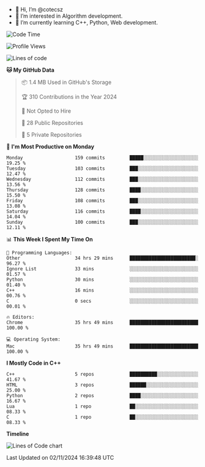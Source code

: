 - 👋 Hi, I’m @cotecsz
- 👀 I’m interested in Algorithm development.
- 🌱 I’m currently learning C++, Python, Web development.

<!---
cotecsz/cotecsz is a ✨ special ✨ repository because its `README.md` (this file) appears on your GitHub profile.
You can click the Preview link to take a look at your changes.
--->

<!--START_SECTION:waka-->
![Code Time](http://img.shields.io/badge/Code%20Time-1%2C898%20hrs%2015%20mins-blue)

![Profile Views](http://img.shields.io/badge/Profile%20Views-0-blue)

![Lines of code](https://img.shields.io/badge/From%20Hello%20World%20I%27ve%20Written-1.2%20million%20lines%20of%20code-blue)

**🐱 My GitHub Data** 

> 📦 1.4 MB Used in GitHub's Storage 
 > 
> 🏆 310 Contributions in the Year 2024
 > 
> 🚫 Not Opted to Hire
 > 
> 📜 28 Public Repositories 
 > 
> 🔑 5 Private Repositories 
 > 
📅 **I'm Most Productive on Monday** 

```text
Monday                   159 commits         █████░░░░░░░░░░░░░░░░░░░░   19.25 % 
Tuesday                  103 commits         ███░░░░░░░░░░░░░░░░░░░░░░   12.47 % 
Wednesday                112 commits         ███░░░░░░░░░░░░░░░░░░░░░░   13.56 % 
Thursday                 128 commits         ████░░░░░░░░░░░░░░░░░░░░░   15.50 % 
Friday                   108 commits         ███░░░░░░░░░░░░░░░░░░░░░░   13.08 % 
Saturday                 116 commits         ████░░░░░░░░░░░░░░░░░░░░░   14.04 % 
Sunday                   100 commits         ███░░░░░░░░░░░░░░░░░░░░░░   12.11 % 
```


📊 **This Week I Spent My Time On** 

```text
💬 Programming Languages: 
Other                    34 hrs 29 mins      ████████████████████████░   96.27 % 
Ignore List              33 mins             ░░░░░░░░░░░░░░░░░░░░░░░░░   01.57 % 
Python                   30 mins             ░░░░░░░░░░░░░░░░░░░░░░░░░   01.40 % 
C++                      16 mins             ░░░░░░░░░░░░░░░░░░░░░░░░░   00.76 % 
C                        0 secs              ░░░░░░░░░░░░░░░░░░░░░░░░░   00.01 % 

🔥 Editors: 
Chrome                   35 hrs 49 mins      █████████████████████████   100.00 % 

💻 Operating System: 
Mac                      35 hrs 49 mins      █████████████████████████   100.00 % 
```

**I Mostly Code in C++** 

```text
C++                      5 repos             ██████████░░░░░░░░░░░░░░░   41.67 % 
HTML                     3 repos             ██████░░░░░░░░░░░░░░░░░░░   25.00 % 
Python                   2 repos             ████░░░░░░░░░░░░░░░░░░░░░   16.67 % 
Lua                      1 repo              ██░░░░░░░░░░░░░░░░░░░░░░░   08.33 % 
C                        1 repo              ██░░░░░░░░░░░░░░░░░░░░░░░   08.33 % 
```



**Timeline**

![Lines of Code chart](https://raw.githubusercontent.com/cotecsz/cotecsz/master/assets/bar_graph.png)


 Last Updated on 02/11/2024 16:39:48 UTC
<!--END_SECTION:waka-->
